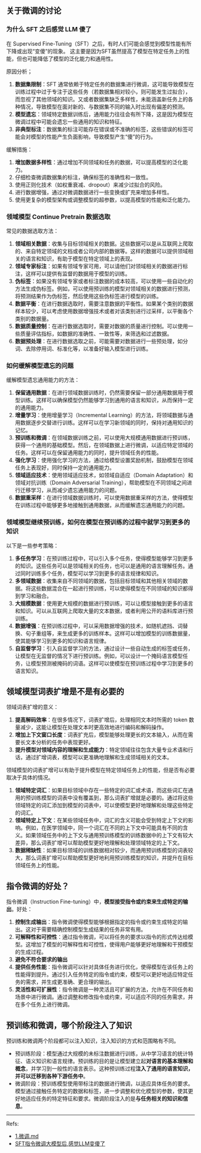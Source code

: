 ## 关于微调的讨论

### 为什么 SFT 之后感觉 LLM 傻了
在 Supervised Fine-Tuning（SFT）之后，有时人们可能会感觉到模型性能有所下降或出现“变傻”的现象。
这主要是因为SFT虽然提高了模型在特定任务上的性能，但也可能降低了模型的泛化能力和通用性。

原因分析；
1. **数据集限制**：SFT 通常依赖于特定任务的数据集进行微调，这可能导致模型在训练过程中过于专注于这些任务（若数据集相对较小，则可能发生过拟合），而忽视了其他领域的知识。又或者数据集缺乏多样性，未能涵盖新任务上的各种情况，导致模型在面对新的、与数据集不同的输入时出现有偏差的预测。
2. **模型遗忘**：领域特定数据训练后，通用能力往往会有所下降，这是因为模型在微调过程中可能会遗忘一些通用的知识和特征。
3. **非典型标注**：数据集的标注可能存在错误或不准确的标签，这些错误的标签可能会对模型的性能产生负面影响，导致模型产生“傻”的行为。

缓解措施：
1. **增加数据多样性**：通过增加不同领域和任务的数据，可以提高模型的泛化能力。
2. 仔细检查微调数据集的标注，确保标签的准确性和一致性。
3. 使用正则化技术（如权重衰减、dropout）来减少过拟合的风险。
4. 进行数据增强，通过对微调数据进行一些变换或扩充来增加多样性。
5. 使用更复杂的模型架构或调整模型的超参数，以提高模型的性能和泛化能力。


### 领域模型 Continue Pretrain 数据选取
常见的数据选取方法：
1. **领域相关数据**：收集与目标领域相关的数据。这些数据可以是从互联网上爬取的、来自特定领域的文档或者公司内部的数据等。这样的数据可以提供领域相关的语言和知识，有助于模型在特定领域上的表现。
2. **领域专家标注**：如果有领域专家可用，可以请他们对领域相关的数据进行标注，这样可以提供有监督的数据用于模型的训练。
3. **伪标签**：如果没有领域专家或者标注数据的成本较高，可以使用一些自动化的方法生成伪标签。例如，可以使用预训练的模型对领域相关的数据进行预测，将预测结果作为伪标签，然后使用这些伪标签进行模型的训练。
4. **数据平衡**：在进行数据选取时，需要注意数据的平衡性。如果某个类别的数据样本较少，可以考虑使用数据增强技术或者对该类别进行过采样，以平衡各个类别的数据量。
5. **数据质量控制**：在进行数据选取时，需要对数据的质量进行控制。可以使用一些质量评估指标，如数据的准确性、一致性等，来筛选和过滤数据。
6. **数据预处理**：在进行数据选取之前，可能需要对数据进行一些预处理，如分词、去除停用词、标准化等，以准备好输入模型进行训练。


### 如何缓解模型遗忘的问题
缓解模型遗忘通用能力的方法：
1. **保留通用数据**：在进行领域数据训练时，仍然需要保留一部分通用数据用于模型训练。这样可以确保模型仍然能够学习到通用的语言和知识，从而保持一定的通用能力。
2. **增量学习**：使用增量学习（Incremental Learning）的方法，将领域数据与通用数据逐步交替进行训练。这样可以在学习新领域的同时，保持对通用知识的记忆。
3. **预训练和微调**：在领域数据训练之前，可以使用大规模通用数据进行预训练，获得一个通用的基础模型。然后，在领域数据上进行微调，以适应特定领域的任务。这样可以在保留通用能力的同时，提升领域任务的性能。
4. **强化学习**：使用强化学习的方法，通过给模型设置奖励机制，鼓励模型在领域任务上表现好，同时保持一定的通用能力。
5. **领域适应技术**：使用领域适应技术，如领域自适应（Domain Adaptation）和领域对抗训练（Domain Adversarial Training），帮助模型在不同领域之间进行迁移学习，从而减少遗忘通用能力的问题。
6. **数据重采样**：在进行领域数据训练时，可以使用数据重采样的方法，使得模型在训练过程中能够更多地接触到通用数据，从而缓解遗忘通用能力的问题。


### 领域模型继续预训练，如何在模型在预训练的过程中就学习到更多的知识
以下是一些参考策略：
1. **多任务学习**：在预训练过程中，可以引入多个任务，使得模型能够学习到更多的知识。这些任务可以是领域相关的任务，也可以是通用的语言理解任务。通过同时训练多个任务，模型可以学习到更多的语言规律和知识。
2. **多领域数据**：收集来自不同领域的数据，包括目标领域和其他相关领域的数据。将这些数据混合在一起进行预训练，可以使得模型在不同领域的知识都得到学习和融合。
3. **大规模数据**：使用更大规模的数据进行预训练，可以让模型接触到更多的语言和知识。可以从互联网上爬取大量的文本数据，或者利用公开的语料库进行预训练。
4. **数据增强**：在预训练过程中，可以采用数据增强的技术，如随机遮挡、词替换、句子重组等，来生成更多的训练样本。这样可以增加模型的训练数据量，使其能够学习到更多的知识和语言规律。
5. **自监督学习**：引入自监督学习的方法，通过设计一些自动生成的标签或任务，让模型在无监督的情况下进行预训练。例如，可以设计一个掩码语言模型任务，让模型预测被掩码的词语。这样可以使模型在预训练过程中学习到更多的语言知识。


## 领域模型词表扩增是不是有必要的

领域词表扩增的意义：
1. **提高解码效率**：在很多情况下，词表扩增后，处理相同文本时所需的 token 数量减少，这能让模型在处理文本时更高效地进行编码和解码操作。
2. **增加上下文窗口长度**：词表扩充后，模型能够处理更长的文本输入，从而在需要长文本分析的任务中表现更好。
3. **提升模型对领域内容的理解和生成能力**：特定领域往往包含大量专业术语和行话，通过扩增词表，模型可以更准确地理解和生成领域相关的文本。

领域模型的词表扩增可以有助于提升模型在特定领域任务上的性能，但是否有必要取决于具体的情况。
1. **领域特定词汇**：如果目标领域中存在一些特定的词汇或术语，而这些词汇在通用的预训练模型的词表中没有覆盖到，那么词表扩增就是必要的。通过将这些领域特定的词汇添加到模型的词表中，可以使模型更好地理解和处理这些特定的词汇。
2. **领域特定上下文**：在某些领域任务中，词汇的含义可能会受到特定上下文的影响。例如，在医学领域中，同一个词汇在不同的上下文中可能具有不同的含义。如果领域任务中的上下文与通用预训练模型的训练数据中的上下文有较大差异，那么词表扩增可以帮助模型更好地理解和处理领域特定的上下文。
3. **数据稀缺性**：如果目标领域的训练数据相对较少，而通用预训练模型的词表较大，那么词表扩增可以帮助模型更好地利用预训练模型的知识，并提升在目标领域任务上的性能。


## 指令微调的好处？
指令微调（Instruction Fine-tuning）中，**模型接受指令或约束来生成特定的输出**。好处：
1. **控制生成输出**：指令微调使得模型能够根据指定的指令或约束生成特定的输出。这对于需要精确控制模型生成结果的任务非常有用。
2. **可解释性和可控性**：通过指令微调，可以将任务的要求以指令的形式传达给模型。这增加了模型的可解释性和可控性，使得用户能够更好地理解和干预模型的生成过程。
3. **避免不符合要求的输出**
4. **提供任务性能**：指令微调可以针对具体任务进行优化，使得模型在该任务上的性能得到提升。通过引入任务特定的指令或约束，模型可以更好地适应特定任务的需求，并生成更准确、更合理的输出。
5. **灵活性和可扩展性**：指令微调是一种灵活且可扩展的方法，允许在不同任务和场景中进行微调。通过调整和修改指令或约束，可以适应不同的任务需求，并在多个任务上进行微调。


## 预训练和微调，哪个阶段注入了知识
预训练和微调两个阶段都可以注入知识，注入知识的方式和范围略有不同。
- 预训练阶段：模型通过大规模的未标注数据进行训练，从中学习语言的统计特征、语义知识和语言规律。预训练的目的是让模型建立起**对语言的基本理解和概念**，并学习到一般性的语言表示。这种预训练过程**注入了通用的语言知识，并可以迁移到各种下游任务中**。
- 微调阶段：预训练模型使用带标注的数据进行微调，以适应具体任务的要求。模型通过接触任务特定的数据和标签，进一步调整和优化模型的参数，使其更好地适应任务的特定特征和要求。微调阶段注入的是**与任务相关的知识和信息**。

---

Refs:
- [1.微调.md](https://github.com/wdndev/llm_interview_note/blob/main/05.%E6%9C%89%E7%9B%91%E7%9D%A3%E5%BE%AE%E8%B0%83/1.%E5%BE%AE%E8%B0%83/1.%E5%BE%AE%E8%B0%83.md)
- [SFT指令微调大模型后,感觉LLM变傻了](https://blog.csdn.net/aigchouse/article/details/139511108)
